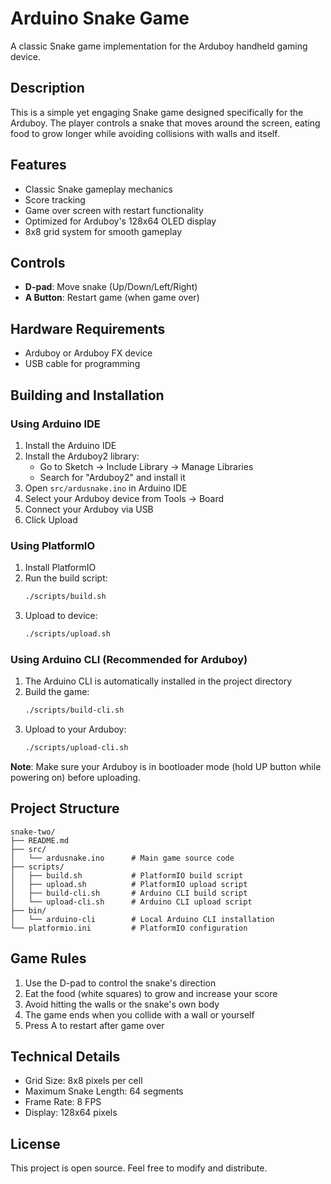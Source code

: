 # Arduino Snake Game

A classic Snake game implementation for the Arduboy handheld gaming device.

## Description

This is a simple yet engaging Snake game designed specifically for the Arduboy. The player controls a snake that moves around the screen, eating food to grow longer while avoiding collisions with walls and itself.

## Features

- Classic Snake gameplay mechanics
- Score tracking
- Game over screen with restart functionality
- Optimized for Arduboy's 128x64 OLED display
- 8x8 grid system for smooth gameplay

## Controls

- **D-pad**: Move snake (Up/Down/Left/Right)
- **A Button**: Restart game (when game over)

## Hardware Requirements

- Arduboy or Arduboy FX device
- USB cable for programming

## Building and Installation

### Using Arduino IDE

1. Install the Arduino IDE
2. Install the Arduboy2 library:
   - Go to Sketch → Include Library → Manage Libraries
   - Search for "Arduboy2" and install it
3. Open `src/ardusnake.ino` in Arduino IDE
4. Select your Arduboy device from Tools → Board
5. Connect your Arduboy via USB
6. Click Upload

### Using PlatformIO

1. Install PlatformIO
2. Run the build script:
   ```bash
   ./scripts/build.sh
   ```
3. Upload to device:
   ```bash
   ./scripts/upload.sh
   ```

### Using Arduino CLI (Recommended for Arduboy)

1. The Arduino CLI is automatically installed in the project directory
2. Build the game:
   ```bash
   ./scripts/build-cli.sh
   ```
3. Upload to your Arduboy:
   ```bash
   ./scripts/upload-cli.sh
   ```

**Note**: Make sure your Arduboy is in bootloader mode (hold UP button while powering on) before uploading.

## Project Structure

```
snake-two/
├── README.md
├── src/
│   └── ardusnake.ino      # Main game source code
├── scripts/
│   ├── build.sh           # PlatformIO build script
│   ├── upload.sh          # PlatformIO upload script
│   ├── build-cli.sh       # Arduino CLI build script
│   └── upload-cli.sh      # Arduino CLI upload script
├── bin/
│   └── arduino-cli        # Local Arduino CLI installation
└── platformio.ini         # PlatformIO configuration
```

## Game Rules

1. Use the D-pad to control the snake's direction
2. Eat the food (white squares) to grow and increase your score
3. Avoid hitting the walls or the snake's own body
4. The game ends when you collide with a wall or yourself
5. Press A to restart after game over

## Technical Details

- Grid Size: 8x8 pixels per cell
- Maximum Snake Length: 64 segments
- Frame Rate: 8 FPS
- Display: 128x64 pixels

## License

This project is open source. Feel free to modify and distribute.